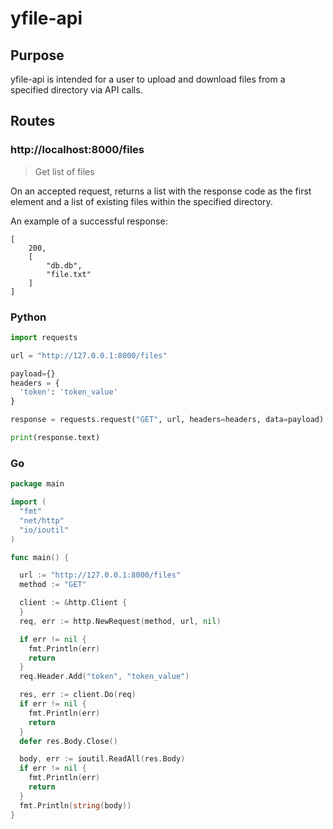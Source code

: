 # yfile-api

## Purpose
yfile-api is intended for a user to upload and download files from a specified directory via API calls. 

## Routes
### http://localhost:8000/files
> Get list of files

On an accepted request, returns a list with the response code as the first element and a list of existing files within the specified directory. 

An example of a successful response:
```
[
    200,
    [
        "db.db",
        "file.txt"
    ]
]
```

### Python
```py
import requests

url = "http://127.0.0.1:8000/files"

payload={}
headers = {
  'token': 'token_value'
}

response = requests.request("GET", url, headers=headers, data=payload)

print(response.text)
```

### Go 
```go
package main

import (
  "fmt"
  "net/http"
  "io/ioutil"
)

func main() {

  url := "http://127.0.0.1:8000/files"
  method := "GET"

  client := &http.Client {
  }
  req, err := http.NewRequest(method, url, nil)

  if err != nil {
    fmt.Println(err)
    return
  }
  req.Header.Add("token", "token_value")

  res, err := client.Do(req)
  if err != nil {
    fmt.Println(err)
    return
  }
  defer res.Body.Close()

  body, err := ioutil.ReadAll(res.Body)
  if err != nil {
    fmt.Println(err)
    return
  }
  fmt.Println(string(body))
}
```
